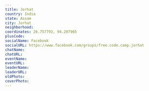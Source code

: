 ```yaml
---
title: Jorhat
country: India
state: Assam
city: Jorhat
neighborhood: 
coordinates: 26.757793, 94.207965
plusCode:
socialName: Facebook
socialURL: https://www.facebook.com/groups/free.code.camp.jorhat
chatName:
chatURL:
eventName:
eventURL:
leaderName:
leaderURL:
oldPhoto: 
coverPhoto:
---
```

